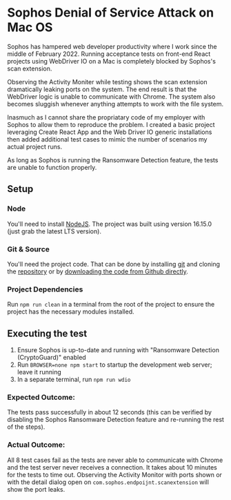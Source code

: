# Sophos Denial of Service Attack on Mac OS

Sophos has hampered web developer productivity where I work since the middle
of February 2022.  Running acceptance tests on front-end React projects using
WebDriver IO on a Mac is completely blocked by Sophos's scan extension.

Observing the Activity Moniter while testing shows the scan extension dramatically
leaking ports on the system.  The end result is that the WebDriver logic is unable
to communicate with Chrome.  The system also becomes sluggish whenever anything attempts
to work with the file system.

Inasmuch as I cannot share the propriatary code of my employer with Sophos to allow
them to reproduce the problem.  I created a basic project leveraging Create React App
and the Web Driver IO generic installations then added additional test cases to mimic
the number of scenarios my actual project runs.

As long as Sophos is running the Ransomware Detection feature, the tests are unable
to function properly.

## Setup

### Node

You'll need to install [NodeJS](https://nodejs.org/en/).  The project was built using
version 16.15.0 (just grab the latest LTS version).

### Git & Source

You'll need the project code.  That can be done by installing [git](https://git-scm.com/)
and cloning the [repository](https://github.com/drewed/sophos-mac-dos) or by [downloading
the code from Github directly](https://github.com/drewed/sophos-mac-dos/archive/refs/heads/main.zip).

### Project Dependencies

Run `npm run clean` in a terminal from the root of the project to ensure the
project has the necessary modules installed.
## Executing the test

1. Ensure Sophos is up-to-date and running with "Ransomware Detection (CryptoGuard)" enabled
3. Run `BROWSER=none npm start` to startup the development web server; leave it running
4. In a separate terminal, run `npm run wdio`

### Expected Outcome:

The tests pass successfully in about 12 seconds (this can be verified by
disabling the Sophos Ransomware Detection feature and re-running the rest
of the steps).

### Actual Outcome:

All 8 test cases fail as the tests are never able to communicate with Chrome and
the test server never receives a connection.  It takes about 10 minutes for the
tests to time out.  Observing the Activity Monitor with ports shown or with
the detail dialog open on `com.sophos.endpoijnt.scanextension` will show the port
leaks.